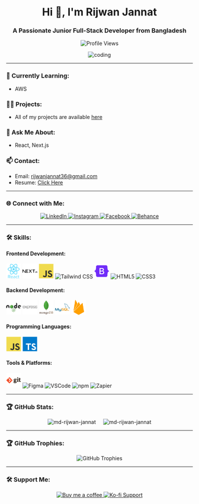 <h1 align="center">Hi 👋, I'm Rijwan Jannat</h1>
<h3 align="center">A Passionate Junior Full-Stack Developer from Bangladesh</h3>

<p align="center">
  <img src="https://komarev.com/ghpvc/?username=md-rijwan-jannat&label=Profile%20views&color=0e75b6&style=flat" alt="Profile Views" />
</p>

<p align="center">
  <img src="https://user-images.githubusercontent.com/55389276/140866485-8fb1c876-9a8f-4d6a-98dc-08c4981eaf70.gif" alt="coding" width="400" />
</p>

---

### 🌱 Currently Learning:
- AWS

### 👨‍💻 Projects:
- All of my projects are available [here](https://github.com/md-rijwan-jannat)

### 💬 Ask Me About:
- React, Next.js

### 📫 Contact:
- Email: [rijwanjannat36@gmail.com](mailto:rijwanjannat36@gmail.com)
- Resume: [Click Here](#)

---

### 🌐 Connect with Me:
<p align="center">
  <a href="https://linkedin.com/in/md-rijwan-jannat1" target="_blank">
    <img src="https://img.shields.io/badge/LinkedIn-%230077B5.svg?logo=linkedin&logoColor=white" alt="LinkedIn" />
  </a>
  <a href="https://instagram.com/rijwanjannat" target="_blank">
    <img src="https://img.shields.io/badge/Instagram-%23E4405F.svg?logo=instagram&logoColor=white" alt="Instagram" />
  </a>
  <a href="https://www.facebook.com/profile.php?id=100086218014706" target="_blank">
    <img src="https://img.shields.io/badge/Facebook-%231877F2.svg?logo=Facebook&logoColor=white" alt="Facebook" />
  </a>
  <a href="https://behance.net/https://64a1312f9bc5c72b1524b993--dashing-fudge-319855.netlify.app/" target="_blank">
    <img src="https://img.shields.io/badge/Behance-1769ff?logo=behance&logoColor=white" alt="Behance" />
  </a>
</p>

---

### 🛠️ Skills:

#### Frontend Development:
<p align="left">
  <img src="https://raw.githubusercontent.com/devicons/devicon/master/icons/react/react-original-wordmark.svg" alt="React" width="40" height="40"/>
  <img src="https://raw.githubusercontent.com/devicons/devicon/master/icons/nextjs/nextjs-original-wordmark.svg" alt="Next.js" width="40" height="40"/>
  <img src="https://raw.githubusercontent.com/devicons/devicon/master/icons/javascript/javascript-original.svg" alt="JavaScript" width="40" height="40"/>
  <img src="https://www.vectorlogo.zone/logos/tailwindcss/tailwindcss-icon.svg" alt="Tailwind CSS" width="40" height="40"/>
  <img src="https://raw.githubusercontent.com/devicons/devicon/master/icons/bootstrap/bootstrap-plain.svg" alt="Bootstrap" width="40" height="40"/>
  <img src="https://www.vectorlogo.zone/logos/html5/html5-icon.svg" alt="HTML5" width="40" height="40"/>
  <img src="https://www.vectorlogo.zone/logos/css3/css3-icon.svg" alt="CSS3" width="40" height="40"/>
</p>

#### Backend Development:
<p align="left">
  <img src="https://raw.githubusercontent.com/devicons/devicon/master/icons/nodejs/nodejs-original-wordmark.svg" alt="Node.js" width="40" height="40"/>
  <img src="https://raw.githubusercontent.com/devicons/devicon/master/icons/express/express-original-wordmark.svg" alt="Express.js" width="40" height="40"/>
  <img src="https://raw.githubusercontent.com/devicons/devicon/master/icons/mongodb/mongodb-original-wordmark.svg" alt="MongoDB" width="40" height="40"/>
  <img src="https://raw.githubusercontent.com/devicons/devicon/master/icons/mysql/mysql-original-wordmark.svg" alt="MySQL" width="40" height="40"/>
  <img src="https://raw.githubusercontent.com/devicons/devicon/master/icons/firebase/firebase-plain.svg" alt="Firebase" width="40" height="40"/>
</p>

#### Programming Languages:
<p align="left">
  <img src="https://raw.githubusercontent.com/devicons/devicon/master/icons/javascript/javascript-original.svg" alt="JavaScript" width="40" height="40"/>
  <img src="https://raw.githubusercontent.com/devicons/devicon/master/icons/typescript/typescript-original.svg" alt="TypeScript" width="40" height="40"/>
</p>

#### Tools & Platforms:
<p align="left">
  <img src="https://raw.githubusercontent.com/devicons/devicon/master/icons/git/git-original-wordmark.svg" alt="Git" width="40" height="40"/>
  <img src="https://www.vectorlogo.zone/logos/figma/figma-icon.svg" alt="Figma" width="40" height="40"/>
  <img src="https://www.vectorlogo.zone/logos/visualstudio_code/visualstudio_code-icon.svg" alt="VSCode" width="40" height="40"/>
  <img src="https://www.vectorlogo.zone/logos/npmjs/npmjs-icon.svg" alt="npm" width="40" height="40"/>
  <img src="https://raw.githubusercontent.com/devicons/devicon/master/icons/zapier/zapier-original.svg" alt="Zapier" width="40" height="40"/>
</p>

---

### 🏆 GitHub Stats:
<div align="center" style="display: flex; justify-content: center; gap: 20px; flex-wrap: wrap;">
  <img align="left" src="https://github-readme-stats.vercel.app/api?username=md-rijwan-jannat&show_icons=true&locale=en" alt="md-rijwan-jannat" />
  <img align="left" src="https://github-readme-streak-stats.herokuapp.com/?user=md-rijwan-jannat&" alt="md-rijwan-jannat" />
</div>

---

### 🏆 GitHub Trophies:
<p align="center">
  <img src="https://github-profile-trophy.vercel.app/?username=md-rijwan-jannat&theme=onedark&no-bg=true&no-frame=true" alt="GitHub Trophies" />
</p>

---

### 🛠️ Support Me:
<p align="center">
  <a href="https://www.buymeacoffee.com/mdrijwanjannat" target="_blank">
    <img src="https://cdn.buymeacoffee.com/buttons/v2/default-yellow.png" height="50" width="210" alt="Buy me a coffee" />
  </a>
  <a href="https://ko-fi.com/mdrijwanjannat" target="_blank">
    <img src="https://cdn.ko-fi.com/cdn/kofi3.png?v=3" height="50" width="210" alt="Ko-fi Support" />
  </a>
</p>
